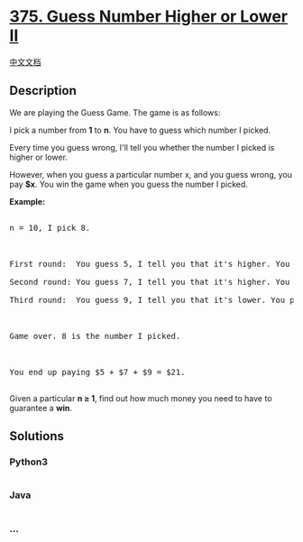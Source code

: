 # [375. Guess Number Higher or Lower II](https://leetcode.com/problems/guess-number-higher-or-lower-ii)

[中文文档](/solution/0300-0399/0375.Guess%20Number%20Higher%20or%20Lower%20II/README.md)

## Description
<p>We are playing the Guess Game. The game is as follows:</p>



<p>I pick a number from <strong>1</strong> to <strong>n</strong>. You have to guess which number I picked.</p>



<p>Every time you guess wrong, I&#39;ll tell you whether the number I picked is higher or lower.</p>



<p>However, when you guess a particular number x, and you guess wrong, you pay <b>$x</b>. You win the game when you guess the number I picked.</p>



<p><b>Example:</b></p>



<pre>

n = 10, I pick 8.



First round:  You guess 5, I tell you that it&#39;s higher. You pay $5.

Second round: You guess 7, I tell you that it&#39;s higher. You pay $7.

Third round:  You guess 9, I tell you that it&#39;s lower. You pay $9.



Game over. 8 is the number I picked.



You end up paying $5 + $7 + $9 = $21.

</pre>



<p>Given a particular <strong>n &ge; 1</strong>, find out how much money you need to have to guarantee a <b>win</b>.</p>


## Solutions


<!-- tabs:start -->

### **Python3**

```python

```

### **Java**

```java

```

### **...**
```

```

<!-- tabs:end -->